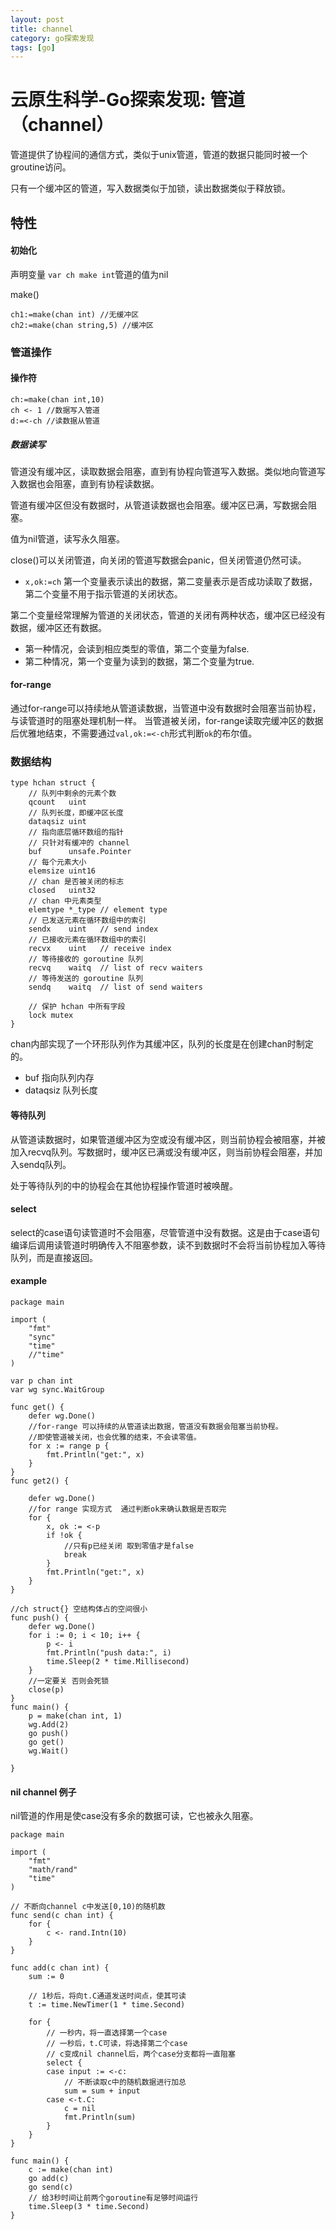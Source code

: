 ```yaml
---
layout: post
title: channel
category: go探索发现
tags: [go]
---
```



# 云原生科学-Go探索发现: 管道（channel）
管道提供了协程间的通信方式，类似于unix管道，管道的数据只能同时被一个groutine访问。

只有一个缓冲区的管道，写入数据类似于加锁，读出数据类似于释放锁。

## 特性
#### 初始化
声明变量
`var ch make int`管道的值为nil

make()
```
ch1:=make(chan int) //无缓冲区
ch2:=make(chan string,5) //缓冲区
```

### 管道操作
#### 操作符
```
ch:=make(chan int,10)
ch <- 1 //数据写入管道
d:=<-ch //读数据从管道
```

##### 数据读写
管道没有缓冲区，读取数据会阻塞，直到有协程向管道写入数据。类似地向管道写入数据也会阻塞，直到有协程读数据。

管道有缓冲区但没有数据时，从管道读数据也会阻塞。缓冲区已满，写数据会阻塞。

值为nil管道，读写永久阻塞。

close()可以关闭管道，向关闭的管道写数据会panic，但关闭管道仍然可读。
- `x,ok:=ch` 第一个变量表示读出的数据，第二变量表示是否成功读取了数据，第二个变量不用于指示管道的关闭状态。

第二个变量经常理解为管道的关闭状态，管道的关闭有两种状态，缓冲区已经没有数据，缓冲区还有数据。
- 第一种情况，会读到相应类型的零值，第二个变量为false.
- 第二种情况，第一个变量为读到的数据，第二个变量为true.

#### for-range
通过for-range可以持续地从管道读数据，当管道中没有数据时会阻塞当前协程，与读管道时的阻塞处理机制一样。
当管道被关闭，for-range读取完缓冲区的数据后优雅地结束，不需要通过`val,ok:=<-ch`形式判断`ok`的布尔值。


### 数据结构
```
type hchan struct {
	// 队列中剩余的元素个数
	qcount   uint
	// 队列长度，即缓冲区长度
	dataqsiz uint
	// 指向底层循环数组的指针
	// 只针对有缓冲的 channel
	buf      unsafe.Pointer
	// 每个元素大小
	elemsize uint16
	// chan 是否被关闭的标志
	closed   uint32
	// chan 中元素类型
	elemtype *_type // element type
	// 已发送元素在循环数组中的索引
	sendx    uint   // send index
	// 已接收元素在循环数组中的索引
	recvx    uint   // receive index
	// 等待接收的 goroutine 队列
	recvq    waitq  // list of recv waiters
	// 等待发送的 goroutine 队列
	sendq    waitq  // list of send waiters

	// 保护 hchan 中所有字段
	lock mutex
}
```
chan内部实现了一个环形队列作为其缓冲区，队列的长度是在创建chan时制定的。
- buf 指向队列内存
- dataqsiz 队列长度

#### 等待队列
从管道读数据时，如果管道缓冲区为空或没有缓冲区，则当前协程会被阻塞，并被加入recvq队列。写数据时，缓冲区已满或没有缓冲区，则当前协程会阻塞，并加入sendq队列。

处于等待队列的中的协程会在其他协程操作管道时被唤醒。

#### select
select的case语句读管道时不会阻塞，尽管管道中没有数据。这是由于case语句编译后调用读管道时明确传入不阻塞参数，读不到数据时不会将当前协程加入等待队列，而是直接返回。

#### example
```
package main

import (
	"fmt"
	"sync"
	"time"
	//"time"
)

var p chan int
var wg sync.WaitGroup

func get() {
	defer wg.Done()
	//for-range 可以持续的从管道读出数据，管道没有数据会阻塞当前协程。
	//即使管道被关闭，也会优雅的结束，不会读零值。
	for x := range p {
		fmt.Println("get:", x)
	}
}
func get2() {

	defer wg.Done()
	//for range 实现方式  通过判断ok来确认数据是否取完
	for {
		x, ok := <-p
		if !ok {
			//只有p已经关闭 取到零值才是false
			break
		}
		fmt.Println("get:", x)
	}
}

//ch struct{} 空结构体占的空间很小
func push() {
	defer wg.Done()
	for i := 0; i < 10; i++ {
		p <- i
		fmt.Println("push data:", i)
		time.Sleep(2 * time.Millisecond)
	}
	//一定要关 否则会死锁
	close(p)
}
func main() {
	p = make(chan int, 1)
	wg.Add(2)
	go push()
	go get()
	wg.Wait()

}

```

#### nil channel 例子
nil管道的作用是使case没有多余的数据可读，它也被永久阻塞。
```
package main

import (
	"fmt"
	"math/rand"
	"time"
)

// 不断向channel c中发送[0,10)的随机数
func send(c chan int) {
	for {
		c <- rand.Intn(10)
	}
}

func add(c chan int) {
	sum := 0

	// 1秒后，将向t.C通道发送时间点，使其可读
	t := time.NewTimer(1 * time.Second)

	for {
		// 一秒内，将一直选择第一个case
		// 一秒后，t.C可读，将选择第二个case
		// c变成nil channel后，两个case分支都将一直阻塞
		select {
		case input := <-c:
			// 不断读取c中的随机数据进行加总
			sum = sum + input
		case <-t.C:
			c = nil
			fmt.Println(sum)
		}
	}
}

func main() {
	c := make(chan int)
	go add(c)
	go send(c)
	// 给3秒时间让前两个goroutine有足够时间运行
	time.Sleep(3 * time.Second)
}
```

